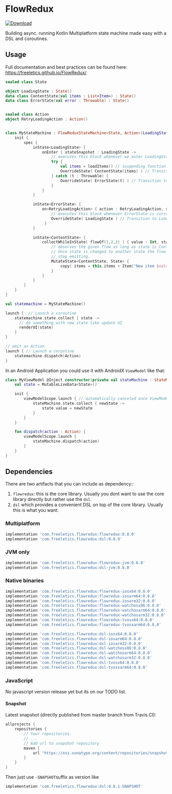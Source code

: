 # FlowRedux

[![Download](https://maven-badges.herokuapp.com/maven-central/com.freeletics.flowredux/flowredux/badge.svg) ](https://maven-badges.herokuapp.com/maven-central/com.freeletics.flowredux/flowredux)

Building async. running Kotlin Multiplatform state machine made easy with a DSL and coroutines.

## Usage

Full documentation and best practices can be found here: https://freeletics.github.io/FlowRedux/


```kotlin
sealed class State

object LoadingState : State()
data class ContentState(val items : List<Item>) : State()
data class ErrorState(val error : Throwable) : State()


sealed class Action
object RetryLoadingAction : Action()


class MyStateMachine : FlowReduxStateMachine<State, Action>(LoadingState){
    init {
        spec {
            inState<LoadingState> {
                onEnter { stateSnapshot : LoadingState ->
                    // executes this block whenever we enter LoadingState
                    try {
                        val items = loadItems() // suspending function / coroutine to load items
                        OverrideState( ContentState(items) ) // Transition to ContentState
                    } catch (t : Throwable) {
                        OverrideState( ErrorState(t) ) // Transition to ErrorState
                    }
                }
            }

            inState<ErrorState> {
                on<RetryLoadingAction> { action : RetryLoadingAction, stateSnapshot : ErrorState ->
                    // executes this block whenever ErrorState is current state and RetryLoadingAction is emitted
                    OverrideState( LoadingState ) // Transition to LoadingState which loads list again
                 }
            }

            inState<ContentState> {
                collectWhileInState( flowOf(1,2,3) ) { value : Int, stateSnapshot : ContentState ->
                    // observes the given flow as long as state is ContentState.
                    // Once state is changed to another state the flow will automatically
                    // stop emitting.
                    MutateState<ContentState, State> { 
                        copy( items = this.items + Item("New item $value"))
                    }
                }
            }
        }
    }
}
```

```kotlin
val statemachine = MyStateMachine()

launch {  // Launch a coroutine
    statemachine.state.collect { state ->
      // do something with new state like update UI
      renderUI(state)
    }
}

// emit an Action
launch { // Launch a coroutine
    statemachine.dispatch(Action)
}
```

In an Android Application you could use it with AndroidX `ViewModel` like that:

```kotlin
class MyViewModel @Inject constructor(private val stateMachine : StateMachine) : ViewModel() {
    val state = MutableLiveData<State>()

    init {
        viewModelScope.launch { // automatically canceled once ViewModel lifecycle reached destroyed.
            stateMachine.state.collect { newState ->
                state.value = newState
            }
        }
    }

    fun dispatch(action : Action) {
        viewModelScope.launch {
            stateMachine.dispatch(action)
        }
    }
}
```

## Dependencies
There are two artifacts that you can include as dependency::
1. `flowredux`: this is the core library. Usually you dont want to use the core library directly but rather use the `dsl`.
2. `dsl` which provides a convenient DSL on top of the core library. Usually this is what you want.

### Multiplatform
```groovy
implementation 'com.freeletics.flowredux:flowredux:0.8.0'
implementation 'com.freeletics.flowredux:dsl:0.8.0'
```

### JVM only
```groovy
implementation 'com.freeletics.flowredux:flowredux-jvm:0.8.0'
implementation 'com.freeletics.flowredux:dsl-jvm:0.8.0'
```

### Native binaries
```groovy
implementation 'com.freeletics.flowredux:flowredux-iosx64:0.8.0'
implementation 'com.freeletics.flowredux:flowredux-iosarm64:0.8.0'
implementation 'com.freeletics.flowredux:flowredux-iosarm32:0.8.0'
implementation 'com.freeletics.flowredux:flowredux-watchosx86:0.8.0'
implementation 'com.freeletics.flowredux:flowredux-watchosarm64:0.8.0'
implementation 'com.freeletics.flowredux:flowredux-watchosarm32:0.8.0'
implementation 'com.freeletics.flowredux:flowredux-tvosx64:0.8.0'
implementation 'com.freeletics.flowredux:flowredux-tvosxarm64:0.8.0'

implementation 'com.freeletics.flowredux:dsl-iosx64:0.8.0'
implementation 'com.freeletics.flowredux:dsl-iosarm64:0.8.0'
implementation 'com.freeletics.flowredux:dsl-iosarm32:0.8.0'
implementation 'com.freeletics.flowredux:dsl-watchosx86:0.8.0'
implementation 'com.freeletics.flowredux:dsl-watchosarm64:0.8.0'
implementation 'com.freeletics.flowredux:dsl-watchosarm32:0.8.0'
implementation 'com.freeletics.flowredux:dsl-tvosx64:0.8.0'
implementation 'com.freeletics.flowredux:dsl-tvosxarm64:0.8.0'
```

### JavaScript
No javascript version release yet but its on our TODO list.


#### Snapshot
Latest snapshot (directly published from master branch from Travis CI):

```groovy
allprojects {
    repositories {
        // Your repositories.
        // ...
        // Add url to snapshot repository
        maven {
            url "https://oss.sonatype.org/content/repositories/snapshots/"
        }
    }
}
```

Then just use `-SNAPSHOT`suffix as version like
```groovy
implementation 'com.freeletics.flowredux:dsl:0.8.1-SNAPSHOT'
```
